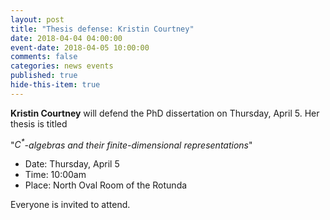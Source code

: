 ```yaml
---
layout: post
title: "Thesis defense: Kristin Courtney"
date: 2018-04-04 04:00:00
event-date: 2018-04-05 10:00:00
comments: false
categories: news events
published: true
hide-this-item: true
---
```


**Kristin Courtney** will defend the PhD dissertation on Thursday, April 5. 
Her thesis is titled 

"_$C^*$-algebras and their finite-dimensional representations_"

- Date: Thursday, April 5
- Time: 10:00am
- Place: North Oval Room of the Rotunda

Everyone is invited to attend.
